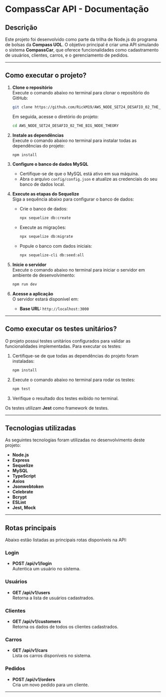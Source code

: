 
# CompassCar API - Documentação

## Descrição

Este projeto foi desenvolvido como parte da trilha de Node.js do programa de bolsas da **Compass UOL**. O objetivo principal é criar uma API simulando o sistema **CompassCar**, que oferece funcionalidades como cadastramento de usuários, clientes, carros, e o gerenciamento de pedidos.

---

## Como executar o projeto?

1. **Clone o repositório**  
   Execute o comando abaixo no terminal para clonar o repositório do GitHub:  
   ```bash
   git clone https://github.com/RickM19/AWS_NODE_SET24_DESAFIO_02_THE_BIG_NODE_THEORY
   ```
   Em seguida, acesse o diretório do projeto:  
   ```bash
   cd AWS_NODE_SET24_DESAFIO_02_THE_BIG_NODE_THEORY
   ```

2. **Instale as dependências**  
   Execute o comando abaixo no terminal para instalar todas as dependências do projeto:  
   ```bash
   npm install
   ```

3. **Configure o banco de dados MySQL**  
   - Certifique-se de que o MySQL está ativo em sua máquina.  
   - Abra o arquivo `config/config.json` e atualize as credenciais do seu banco de dados local.  

4. **Execute as etapas do Sequelize**  
   Siga a sequência abaixo para configurar o banco de dados:  
   - Crie o banco de dados:  
     ```bash
     npx sequelize db:create
     ```
   - Execute as migrações:  
     ```bash
     npx sequelize db:migrate
     ```
   - Popule o banco com dados iniciais:  
     ```bash
     npx sequelize-cli db:seed:all
     ```

5. **Inicie o servidor**  
   Execute o comando abaixo no terminal para iniciar o servidor em ambiente de desenvolvimento:  
   ```bash
   npm run dev
   ```

6. **Acesse a aplicação**  
   O servidor estará disponível em:  
   - **Base URL:** `http://localhost:3000`  

---

## Como executar os testes unitários?

O projeto possui testes unitários configurados para validar as funcionalidades implementadas. Para executar os testes:

1. Certifique-se de que todas as dependências do projeto foram instaladas:  
   ```bash
   npm install
   ```

2. Execute o comando abaixo no terminal para rodar os testes:  
   ```bash
   npm test
   ```

3. Verifique o resultado dos testes exibido no terminal.

Os testes utilizam **Jest** como framework de testes.

---

## Tecnologias utilizadas

As seguintes tecnologias foram utilizadas no desenvolvimento deste projeto:

- **Node.js**
- **Express**
- **Sequelize**
- **MySQL**
- **TypeScript**
- **Axios**
- **Jsonwebtoken**
- **Celebrate**
- **Bcrypt**
- **ESLint**
- **Jest, Mock**

---

## Rotas principais

Abaixo estão listadas as principais rotas disponíveis na API:

### **Login**
- **POST /api/v1/login**  
  Autentica um usuário no sistema.

### **Usuários**
- **GET /api/v1/users**  
  Retorna a lista de usuários cadastrados.  

### **Clientes**
- **GET /api/v1/customers**  
  Retorna os dados de todos os clientes cadastrados.

### **Carros**
- **GET /api/v1/cars**  
  Lista os carros disponíveis no sistema.  

### **Pedidos**
- **POST /api/v1/orders**  
  Cria um novo pedido para um cliente.

---
